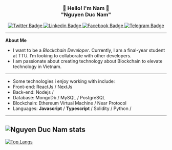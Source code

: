 <h3 align="center">👋   Hello! I'm Nam   👋 <br/> "Nguyen Duc Nam" </h3>

<div id="badges" align="center">
  <a href="https://twitter.com/namnguyenn17">
    <img src="https://img.shields.io/badge/Twitter-blue?style=for-the-badge&logo=twitter&logoColor=white" alt="Twitter Badge"/>
  </a>
  <a href="https://www.linkedin.com/in/namnguyen17">
    <img src="https://img.shields.io/badge/Linkedin-red?style=for-the-badge&logo=linkedin&logoColor=white" alt="Linkedin Badge"/>
  </a>
  <a href="https://www.facebook.com/namnguyennn17/">
    <img src="https://img.shields.io/badge/Facebook-black?style=for-the-badge&logo=facebook&logoColor=white" alt="Facebook Badge"/>
  </a>
  <a href="https://t.me/namnguyen_17">
    <img src="https://img.shields.io/badge/Telegram-blue?style=for-the-badge&logo=telegram&logoColor=white" alt="Telegram Badge"/>
  </a>
  <br/>
<!--   <a href="https://vugomars.com/">
    vugomars.com
  </a> -->
</div>

---
**About Me**
- I want to be a *Blockchain Developer*. Currently, I am a final-year student at TTU. I’m looking to collaborate with other developers.
- I am passionate about creating technology about Blockchain to elevate technology in Vietnam.
---
- Some technologies i enjoy working with include:
 - Front-end: ReactJs / NextJs
 - Back-end: Nodejs / 
 - Database: MongoDb / MySQL / PostgreSQL
 - Blockchain: Ethereum Virtual Machine / Near Protocol
 - Languages: **Javascript** / **Typescript** / Solidity / Python /
---


![Nguyen Duc Nam stats](https://github-readme-stats.vercel.app/api?username=nam-nguyen17&show_icons=true&bg_color=00000000)
---
[![Top Langs](https://github-readme-stats.vercel.app/api/top-langs/?username=nam-nguyen17&layout=compact)](https://github.com/anuraghazra/github-readme-stats)


